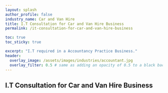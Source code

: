 ```yaml
---
layout: splash 
author_profile: false 
industry_name: Car and Van Hire
title: I.T Consultation for Car and Van Hire Business
permalink: /it-consultation-for-car-and-van-hire-business

toc: true
toc_sticky: true

excerpt: "I.T required in a Accountancy Practice Business."
header:
  overlay_image: /assets/images/industries/accountant.jpg
  overlay_filter: 0.5 # same as adding an opacity of 0.5 to a black background
---
```


## I.T Consultation for Car and Van Hire Business